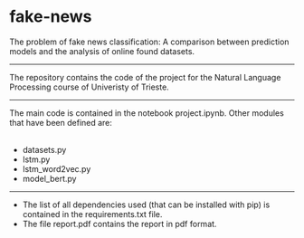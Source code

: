 # fake-news
The problem of fake news classification: A comparison between prediction models and the analysis of online found datasets.
<hr>
The repository contains the code of the project for the Natural Language Processing course of Univeristy of Trieste.
<hr>
The main code is contained in the notebook project.ipynb. Other modules that have been defined are:
<br><br>

- datasets.py
- lstm.py
- lstm_word2vec.py
- model_bert.py
<hr>

- The list of all dependencies used (that can be installed with pip) is contained in the requirements.txt file. 
- The file report.pdf contains the report in pdf format.
 
